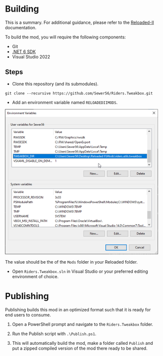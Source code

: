 # Building

This is a summary. For additional guidance, please refer to the [Reloaded-II](https://reloaded-project.github.io/Reloaded-II/) documentation.

To build the mod, you will require the following components:

- Git
- [.NET 6 SDK](https://dotnet.microsoft.com/download/visual-studio-sdks)
- Visual Studio 2022

## Steps 

- Clone this repository (and its submodules).
```
git clone --recursive https://github.com/Sewer56/Riders.Tweakbox.git
```

- Add an environment variable named `RELOADEDIIMODS`.

![Environment Variable](./Images/EnvironmentVariable.png)

The value should be the of the `Mods` folder in your Reloaded folder.

- Open `Riders.Tweakbox.sln` in Visual Studio or your preferred editing environment of choice.

# Publishing

Publishing builds this mod in an optimized format such that it is ready for end users to consume.

1. Open a PowerShell prompt and navigate to the `Riders.Tweakbox` folder.

2. Run the Publish script with `.\Publish.ps1`. 

3. This will automatically build the mod, make a folder called `Publish` and put a zipped compiled version of the mod there ready to be shared.